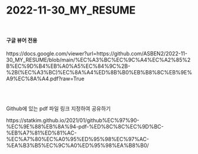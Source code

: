 # 2022-11-30_MY_RESUME<br><br>
<h4>구글 뷰어 전용</h4>
<p>https://docs.google.com/viewer?url=https://github.com/ASBEN2/2022-11-30_MY_RESUME/blob/main/%EC%A3%BC%EC%9C%A4%EC%A2%85%2B%EC%9D%B4%EB%A0%A5%EC%84%9C%2B-%2B(%EC%A3%BC)%EC%8A%A4%ED%8B%B0%EB%B8%8C%EB%9E%A9%EC%8A%A4.pdf?raw=True</p>
<br><br>
<p>Github에 있는 pdf 파일 링크 지정하여 공유하기</p>
<p>https://statkim.github.io/2021/01/github%EC%97%90-%EC%9E%88%EB%8A%94-pdf-%ED%8C%8C%EC%9D%BC-%EB%A7%81%ED%81%AC-%EC%A7%80%EC%A0%95%ED%95%98%EC%97%AC-%EA%B3%B5%EC%9C%A0%ED%95%98%EA%B8%B0/</p>
